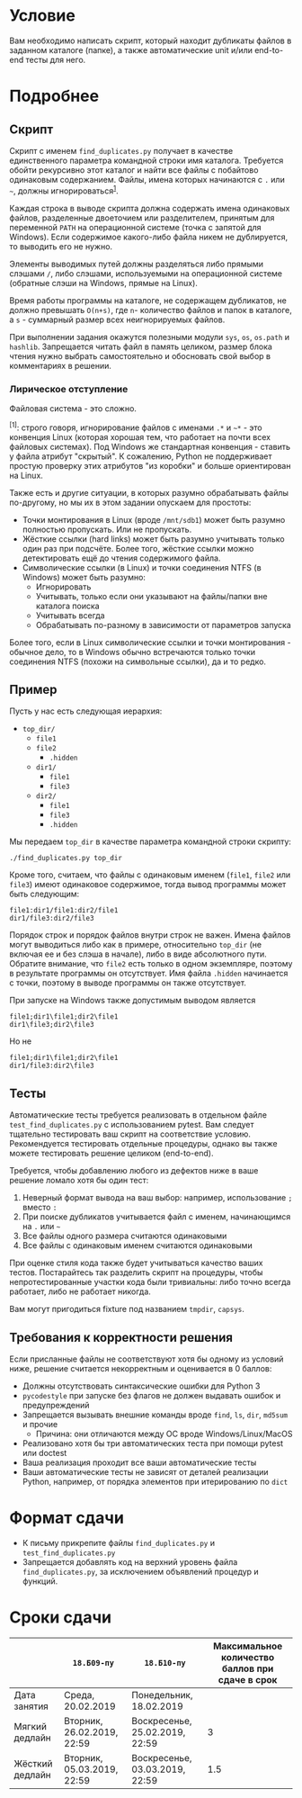 # Условие
Вам необходимо написать скрипт, который находит дубликаты файлов в заданном каталоге (папке),
а также автоматические unit и/или end-to-end тесты для него.

# Подробнее
## Скрипт
Скрипт с именем `find_duplicates.py` получает в качестве единственного параметра командной строки имя каталога.
Требуется обойти рекурсивно этот каталог и найти все файлы с побайтово одинаковым содержанием.
Файлы, имена которых начинаются с `.` или `~`, должны игнорироваться<sup>[1](#ignores)</sup>.

Каждая строка в выводе скрипта должна содержать имена одинаковых файлов, разделенные двоеточием
или разделителем, принятым для переменной `PATH` на операционной системе (точка с запятой для Windows).
Если содержимое какого-либо файла никем не дублируется, то выводить его не нужно.

Элементы выводимых путей должны разделяться либо прямыми слэшами `/`, либо слэшами,
используемыми на операционной системе (обратные слэши на Windows, прямые на Linux).

Время работы программы на каталоге, не содержащем дубликатов, не должно превышать
`O(n+s)`, где `n`- количество файлов и папок в каталоге, а `s` - суммарный размер
всех неигнорируемых файлов.

При выполнении задания окажутся полезными модули `sys`, `os`, `os.path` и `hashlib`.
Запрещается читать файл в память целиком, размер блока чтения нужно выбрать
самостоятельно и обосновать свой выбор в комментариях в решении.

### Лирическое отступление
Файловая система - это сложно.

<a name="ignores"><sup>[1]</sup></a>: строго говоря, игнорирование файлов с именами
`.*` и `~*` - это конвенция Linux (которая хорошая тем, что работает на почти всех
файловых системах).
Под Windows же стандартная конвенция - ставить у файла атрибут "скрытый".
К сожалению, Python не поддерживает простую проверку этих атрибутов "из коробки" и
больше ориентирован на Linux.

Также есть и другие ситуации, в которых разумно обрабатывать файлы по-другому,
но мы их в этом задании опускаем для простоты:

* Точки монтирования в Linux (вроде `/mnt/sdb1`) может быть разумно полностью пропускать.
  Или не пропускать.
* Жёсткие ссылки (hard links) может быть разумно учитывать только один раз при подсчёте.
  Более того, жёсткие ссылки можно детектировать ещё до чтения содержимого файла.
* Символические ссылки (в Linux) и точки соединения NTFS (в Windows) может быть разумно:
    * Игнорировать
    * Учитывать, только если они указывают на файлы/папки вне каталога поиска
    * Учитывать всегда
    * Обрабатывать по-разному в зависимости от параметров запуска

Более того, если в Linux символические ссылки и точки монтирования - обычное дело,
то в Windows обычно встречаются только точки соединения NTFS (похожи на символьные ссылки),
да и то редко.

## Пример
Пусть у нас есть следующая иерархия:
* `top_dir/`
	* `file1`
	* `file2`
        * `.hidden`
	* `dir1/`
		* `file1`
		* `file3`
	* `dir2/`
		* `file1`
		* `file3`
		* `.hidden`

Мы передаем `top_dir` в качестве параметра командной строки скрипту:

    ./find_duplicates.py top_dir

Кроме того, считаем, что файлы с одинаковым именем (`file1`, `file2` или `file3`)
имеют одинаковое содержимое, тогда вывод программы может быть следующим:

	file1:dir1/file1:dir2/file1
	dir1/file3:dir2/file3

Порядок строк и порядок файлов внутри строк не важен.
Имена файлов могут выводиться либо как в примере, относительно `top_dir` (не включая ее и без слэша в начале),
либо в виде абсолютного пути.
Обратите внимание, что `file2` есть только в одном экземпляре, поэтому в результате программы он отсутствует.
Имя файла `.hidden` начинается с точки, поэтому в выводе программы он также отсутствует.

При запуске на Windows также допустимым выводом является

	file1;dir1\file1;dir2\file1
	dir1\file3;dir2\file3

Но не

	file1;dir1\file1;dir2\file1
	dir1/file3:dir2\file3

## Тесты
Автоматические тесты требуется реализовать в отдельном файле
`test_find_duplicates.py` с использованием pytest.
Вам следует тщательно тестировать ваш скрипт на соответствие условию.
Рекомендуется тестировать отдельные процедуры, однако вы также можете
тестировать решение целиком (end-to-end).

Требуется, чтобы добавлению любого из дефектов ниже в ваше решение ломало хотя бы один тест:

1. Неверный формат вывода на ваш выбор: например, использование `;` вместо `:`
2. При поиске дубликатов учитывается файл с именем, начинающимся на `.` или `~`
3. Все файлы одного размера считаются одинаковыми
4. Все файлы с одинаковым именем считаются одинаковыми

При оценке стиля кода также будет учитываться качество ваших тестов.
Постарайтесь так разделить скрипт на процедуры, чтобы непротестированные
участки кода были тривиальны: либо точно всегда работает, либо не работает никогда.

Вам могут пригодиться fixture под названием `tmpdir`, `capsys`.

## Требования к корректности решения
Если присланные файлы не соответствуют хотя бы одному из условий ниже,
решение считается некорректным и оценивается в 0 баллов:

* Должны отсутствовать синтаксические ошибки для Python 3
* `pycodestyle` при запуске без флагов не должен выдавать ошибок и предупреждений
* Запрещается вызывать внешние команды вроде `find`, `ls`, `dir`, `md5sum` и прочие
  * Причина: они отличаются между ОС вроде Windows/Linux/MacOS
* Реализовано хотя бы три автоматических теста при помощи pytest или doctest
* Ваша реализация проходит все ваши автоматические тесты
* Ваши автоматические тесты не зависят от деталей реализации Python, например,
  от порядка элементов при итерированию по `dict`

# Формат сдачи
* К письму прикрепите файлы `find_duplicates.py` и `test_find_duplicates.py`
* Запрещается добавлять код на верхний уровень файла `find_duplicates.py`,
   за исключением объявлений процедур и функций.

# Сроки сдачи
|   | `18.Б09-пу` | `18.Б10-пу` |Максимальное количество баллов при сдаче в срок
|---|---|---|---|
|Дата занятия|Среда, 20.02.2019|Понедельник, 18.02.2019|   |
|Мягкий дедлайн|Вторник, 26.02.2019, 22:59|Воскресенье, 25.02.2019, 22:59|3|
|Жёсткий дедлайн|Вторник, 05.03.2019, 22:59|Воскресенье, 03.03.2019, 22:59|1.5|
